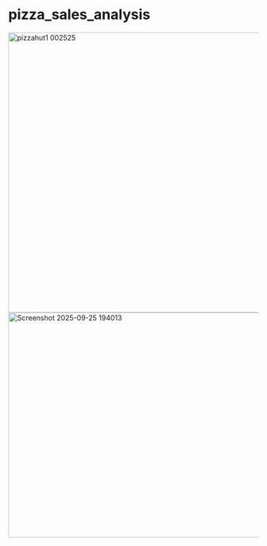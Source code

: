 # pizza_sales_analysis
<img width="888" height="564" alt="pizzahut1 002525" src="https://github.com/user-attachments/assets/784980ff-dc5a-4431-a36d-0dd72aa51e01" />
<img width="797" height="453" alt="Screenshot 2025-09-25 194013" src="https://github.com/user-attachments/assets/07cfa3d5-879f-4429-82d4-19c4d6b58550" />
